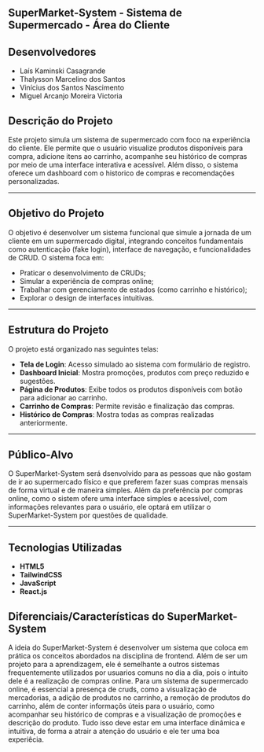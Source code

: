 ##  SuperMarket-System - Sistema de Supermercado - Área do Cliente

## Desenvolvedores
- Laís Kaminski Casagrande
- Thalysson Marcelino dos Santos
- Vinícius dos Santos Nascimento
- Miguel Arcanjo Moreira Victoria

##  Descrição do Projeto

Este projeto simula um sistema de supermercado com foco na experiência do cliente. Ele permite que o usuário visualize produtos disponíveis para compra, adicione itens ao carrinho, acompanhe seu histórico de compras por meio de uma interface interativa e acessível. Além disso, o sistema oferece um dashboard com o historico de compras e recomendações personalizadas.

---

##  Objetivo do Projeto

O objetivo é desenvolver um sistema funcional que simule a jornada de um cliente em um supermercado digital, integrando conceitos fundamentais como autenticação (fake login), interface de navegação, e funcionalidades de CRUD. O sistema foca em:

- Praticar o desenvolvimento de CRUDs;
- Simular a experiência de compras online;
- Trabalhar com gerenciamento de estados (como carrinho e histórico);
- Explorar o design de interfaces intuitivas.

---

##  Estrutura do Projeto

O projeto está organizado nas seguintes telas:

- **Tela de Login**: Acesso simulado ao sistema com formulário de registro.
- **Dashboard Inicial**: Mostra promoções, produtos com preço reduzido e sugestões.
- **Página de Produtos**: Exibe todos os produtos disponíveis com botão para adicionar ao carrinho.
- **Carrinho de Compras**: Permite revisão e finalização das compras.
- **Histórico de Compras**: Mostra todas as compras realizadas anteriormente.

---

##  Público-Alvo

O SuperMarket-System será dsenvolvido para as pessoas que não gostam de ir ao supermercado físico e que preferem fazer suas compras mensais de forma virtual e de maneira simples. Além da preferência por compras online, como o sistem ofere uma interface simples e acessível, com informações relevantes para o usuário, ele optará em utilizar o SuperMarket-System por questões de qualidade.

---

##  Tecnologias Utilizadas

- **HTML5**
- **TailwindCSS** 
- **JavaScript**
- **React.js** 

##  Diferenciais/Características do SuperMarket-System

A ideia do SuperMarket-System é desenvolver um sistema que coloca em prática os conceitos abordados na disciplina de frontend. Além de ser um projeto para a aprendizagem, ele é semelhante a outros sistemas frequentemente utilizados por usuarios comuns no dia a dia, pois o intuito dele é a realização de compras online. Para um sistema de supermercado online, é essencial a presença de cruds, como a visualização de mercadorias, a adição de produtos no carrinho, a remoção de produtos do carrinho, além de conter informaçõs úteis para o usuário, como acompanhar seu histórico de compras e a visualização de promoções e descrição do produto. Tudo isso deve estar em uma interface dinâmica e intuitiva, de forma a atrair a atenção do usuário e ele ter uma boa experiêcia.



